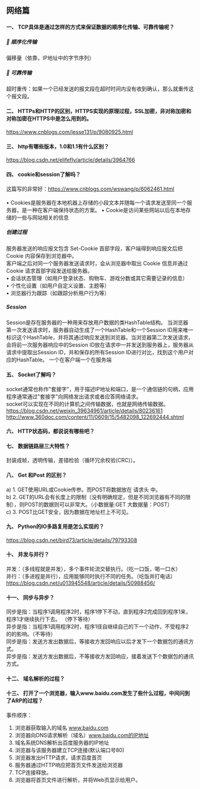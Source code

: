## 网络篇
#### 一、	TCP具体是通过怎样的方式来保证数据的顺序化传输、可靠传输呢？
##### 	顺序化传输
偏移量（依靠，IP地址中的字节序列）
##### 	可靠传输
超时重传：如果一个已经发送的报文段在超时时间内没有收到确认，那么就重传这个报文段。
#### 二、	HTTPs和HTTP的区别，HTTPS实现的原理过程，SSL加密，非对称加密和对称加密在HTTPS中是怎么用到的。
https://www.cnblogs.com/jesse131/p/9080925.html
#### 三、	http有哪些版本，1.0和1.1有什么区别？
https://blog.csdn.net/elifefly/article/details/3964766
#### 四、	cookie和session了解吗？
这篇写的非常好：https://www.cnblogs.com/wswang/p/6062461.html<br><br>
•	Cookies是服务器在本地机器上存储的小段文本并随每一个请求发送至同一个服务器，是一种在客户端保持状态的方案。
•	Cookie是访问某些网站以后在本地存储的一些与网站相关的信息
#####  创建过程
服务器发送的响应报文包含 Set-Cookie 首部字段，客户端得到响应报文后把 Cookie 内容保存到浏览器中。<br>
客户端之后对同一个服务器发送请求时，会从浏览器中取出 Cookie 信息并通过 Cookie 请求首部字段发送给服务器。<br>
•	会话状态管理（如用户登录状态、购物车、游戏分数或其它需要记录的信息）<br>
•	个性化设置（如用户自定义设置、主题等）<br>
•	浏览器行为跟踪（如跟踪分析用户行为等）<br>
##### Session
Session是存在服务器的一种用来存放用户数据的类HashTable结构。
当浏览器 第一次发送请求时，服务器自动生成了一个HashTable和一个Session ID用来唯一标识这个HashTable，并将其通过响应发送到浏览器。当浏览器第二次发送请求，会将前一次服务器响应中的Session ID放在请求中一并发送到服务器上，服务器从请求中提取出Session ID，并和保存的所有Session ID进行对比，找到这个用户对应的HashTable。
一个在客户端一个在服务端
#### 五、	Socket了解吗？
socket通常也称作"套接字"，用于描述IP地址和端口，是一个通信链的句柄，应用程序通常通过"套接字"向网络发出请求或者应答网络请求。<br>
socket可以实现在不同的计算机之间传输数据，也就是网络传输数据。<br>
https://blog.csdn.net/weixin_39634961/article/details/80236161
http://www.360doc.com/content/11/0609/15/5482098_122692444.shtml
#### 六、	HTTP状态码，都说说有哪些吧？
#### 七、	数据链路层三大特性？
封装成帧，透明传输，差错检验（循环冗余校验(CRC)）。
#### 八、	Get 和Post 的区别？
a)	1. GET使用URL或Cookie传参。而POST将数据放在 请求头 中。<br>
b)	2. GET的URL会有长度上的限制（没有明确规定，但是不同浏览器有不同的限制），则POST的数据则可以非常大。（小数据量:GET  大数据量：POST）<br>
c)	3. POST比GET安全，因为数据在地址栏上不可见。
#### 九、	Python的IO多路复用是怎么实现的？
https://blog.csdn.net/bird73/article/details/79793308
#### 十、	并发与并行？
并发：（多线程就是并发），多个事件轮流交替执行。（吃一口饭，喝一口水）<br>
并行：（多进程是并行），应用能够同时执行不同的任务。（吃饭并打电话）<br>
https://blog.csdn.net/u013945548/article/details/50988456/
#### 十一、	同步与异步？
同步是指：当程序1调用程序2时，程序1停下不动，直到程序2完成回到程序1来，程序1才继续执行下去。  （停下等待）<br>
异步是指：当程序1调用程序2时，程序1径自继续自己的下一个动作，不受程序2的的影响。（不等待）<br>
同步是指：发送方发出数据后，等接收方发回响应以后才发下一个数据包的通讯方式。  <br>
异步是指：发送方发出数据后，不等接收方发回响应，接着发送下个数据包的通讯方式。<br>
#### 十二、	域名解析的过程？

#### 十三、	打开了一个浏览器，输入www.baidu.com发生了些什么过程，中间问到了ARP的过程？
事件顺序：
1.	浏览器获取输入的域名 www.baidu.com
2.	浏览器向DNS请求解析（域名）www.baidu.com的IP地址
3.	域名系统DNS解析出百度服务器的IP地址
4.	浏览器与该服务器建立TCP连接(默认端口号80)
5.	浏览器发出HTTP请求，请求百度首页
6.	服务器通过HTTP响应把首页文件发送给浏览器
7.	TCP连接释放。
8.	浏览器将首页文件进行解析，并将Web页显示给用户。
